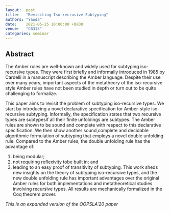 ```yaml
--- 
layout:  post 
title:   "Revisiting Iso-recrusive Subtyping"
authors: "Yaoda"
date:    2021-05-25 10:00:00 +0800
venue:   "CB313"
categories: seminar
--- 
```

## Abstract

The Amber rules are well-known and widely used for subtyping iso-recursive types. 
They were first briefly and informally introduced in 1985 by Cardelli in a manuscript describing the Amber language. 
Despite their use over many years, 
important aspects of the metatheory of the iso-recursive style Amber rules have not
been studied in depth or turn out to be quite challenging to formalize.

This paper aims to revisit the problem of subtyping iso-recursive types. 
We start by introducing a novel declarative specification for Amber-style iso-recursive subtyping. 
Informally, the specification states that two recursive types are subtypesif all their finite unfoldings are subtypes. 
The Amber rules are shown to be sound and complete with respect to this declarative specification. 
We then show another sound,complete and decidable algorithmic formulation of subtyping that employs a novel double unfolding rule. 
Compared to the Amber rules, the double unfolding rule has the advantage of: 
1) being modular; 
2) not requiring reflexivity tobe built in; and 
3) leading to an easy proof of transitivity of subtyping. 
This work sheds new insights on the theory of subtyping iso-recursive types, 
and the new double unfolding rule has important advantages over the original Amber rules 
for both implementations and metatheoretical studies involving recursive types. 
All results are mechanically formalized in the Coq theorem prover.

_This is an expanded version of the OOPSLA'20 paper_
